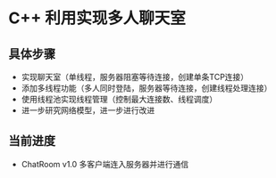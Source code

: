 # C++ 利用实现多人聊天室

## 具体步骤

- 实现聊天室（单线程，服务器阻塞等待连接，创建单条TCP连接）
- 添加多线程功能（多人同时登陆，服务器等待连接，创建线程处理连接）
- 使用线程池实现线程管理（控制最大连接数、线程调度）
- 进一步研究网络模型，进一步进行改进

## 当前进度
- ChatRoom v1.0 多客户端连入服务器并进行通信


